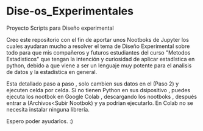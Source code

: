 # Dise-os_Experimentales
Proyecto Scripts para Diseño experimental

Creo este repositorio con el fin de aportar unos Nootboks de Jupyter  los cuales ayudaran mucho a resolver el tema de Diseño Experimental 
sobre todo para que mis compañeros y futuros estudiantes del curso "Metodos Estadisticos" que tengan la intención y curiosidad de
aplicar estadística en python, debido a  que viene a ser un lenguaje muy potente para el analisis de datos y la estadistica en general.

Esta detallado paso a paso , solo cambien sus datos en el (Paso 2) y ejecuten celda por celda.
Si no tienen Python en sus dsipositivo , puedes ejecuta los nootbok en Google Colab , descargando los nootboks , después entrar a
(Archivos<Subir Nootbok) y ya podrian ejecutarlo.
En Colab no se necesita instalar ninguna librería.

Espero poder ayudarlos.
:)
